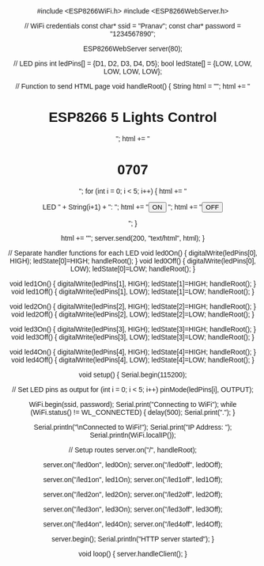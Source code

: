 #include <ESP8266WiFi.h>
#include <ESP8266WebServer.h>

// WiFi credentials
const char* ssid = "Pranav";
const char* password = "1234567890";

ESP8266WebServer server(80);

// LED pins
int ledPins[] = {D1, D2, D3, D4, D5};
bool ledState[] = {LOW, LOW, LOW, LOW, LOW};

// Function to send HTML page
void handleRoot() {
  String html = "<!DOCTYPE html><html><head><meta name='viewport' content='width=device-width, initial-scale=1'><title>ESP8266 5 LED Control</title></head><body style='text-align:center;font-family:Arial'>";
  html += "<h1>ESP8266 5 Lights Control</h1>";
  html += "<h1>0707</h1>";
  for (int i = 0; i < 5; i++) {
    html += "<p>LED " + String(i+1) + ": ";
    html += "<a href='/led" + String(i) + "on'><button>ON</button></a> ";
    html += "<a href='/led" + String(i) + "off'><button>OFF</button></a></p>";
  }

  html += "</body></html>";
  server.send(200, "text/html", html);
}

// Separate handler functions for each LED
void led0On() { digitalWrite(ledPins[0], HIGH); ledState[0]=HIGH; handleRoot(); }
void led0Off() { digitalWrite(ledPins[0], LOW); ledState[0]=LOW; handleRoot(); }

void led1On() { digitalWrite(ledPins[1], HIGH); ledState[1]=HIGH; handleRoot(); }
void led1Off() { digitalWrite(ledPins[1], LOW); ledState[1]=LOW; handleRoot(); }

void led2On() { digitalWrite(ledPins[2], HIGH); ledState[2]=HIGH; handleRoot(); }
void led2Off() { digitalWrite(ledPins[2], LOW); ledState[2]=LOW; handleRoot(); }

void led3On() { digitalWrite(ledPins[3], HIGH); ledState[3]=HIGH; handleRoot(); }
void led3Off() { digitalWrite(ledPins[3], LOW); ledState[3]=LOW; handleRoot(); }

void led4On() { digitalWrite(ledPins[4], HIGH); ledState[4]=HIGH; handleRoot(); }
void led4Off() { digitalWrite(ledPins[4], LOW); ledState[4]=LOW; handleRoot(); }

void setup() {
  Serial.begin(115200);

  // Set LED pins as output
  for (int i = 0; i < 5; i++) pinMode(ledPins[i], OUTPUT);

  WiFi.begin(ssid, password);
  Serial.print("Connecting to WiFi");
  while (WiFi.status() != WL_CONNECTED) {
    delay(500);
    Serial.print(".");
  }

  Serial.println("\nConnected to WiFi!");
  Serial.print("IP Address: ");
  Serial.println(WiFi.localIP());

  // Setup routes
  server.on("/", handleRoot);

  server.on("/led0on", led0On);
  server.on("/led0off", led0Off);

  server.on("/led1on", led1On);
  server.on("/led1off", led1Off);

  server.on("/led2on", led2On);
  server.on("/led2off", led2Off);

  server.on("/led3on", led3On);
  server.on("/led3off", led3Off);

  server.on("/led4on", led4On);
  server.on("/led4off", led4Off);

  server.begin();
  Serial.println("HTTP server started");
}

void loop() {
  server.handleClient();
}
